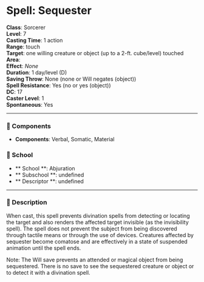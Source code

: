
# Spell: Sequester
**Class**: Sorcerer  
**Level**: 7  
**Casting Time**: 1 action  
**Range**: touch  
**Target**: one willing creature or object (up to a 2-ft. cube/level) touched  
**Area**:   
**Effect**: _None_  
**Duration**: 1 day/level (D)  
**Saving Throw**: None (none or Will negates (object))  
**Spell Resistance**: Yes (no or yes (object))  
**DC**: 17  
**Caster Level**: 1  
**Spontaneous**: Yes

---

### 🔮 Components
- **Components**: Verbal, Somatic, Material

### 🏫 School
- ** School **: Abjuration
- ** Subschool **: undefined
- ** Descriptor **: undefined
---

### 📜 Description
When cast, this spell prevents divination spells from detecting or locating the target and also renders the affected target invisible (as the invisibility spell). The spell does not prevent the subject from being discovered through tactile means or through the use of devices. Creatures affected by sequester become comatose and are effectively in a state of suspended animation until the spell ends.

Note: The Will save prevents an attended or magical object from being sequestered. There is no save to see the sequestered creature or object or to detect it with a divination spell.
